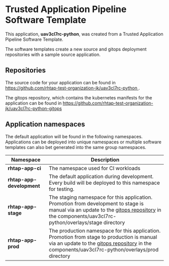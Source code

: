 # Trusted Application Pipeline Software Template

This application, **uav3cl7rc-python**, was created from a Trusted Application Pipeline Software Template.

The software templates create a new source and gitops deployment repositories with a sample source application. 

## Repositories

The source code for your application can be found in [https://github.com/rhtap-test-organization-jk/uav3cl7rc-python ](https://github.com/rhtap-test-organization-jk/uav3cl7rc-python ).
 
The gitops repository, which contains the kubernetes manifests for the application can be found in 
[https://github.com/rhtap-test-organization-jk/uav3cl7rc-python-gitops ](https://github.com/rhtap-test-organization-jk/uav3cl7rc-python-gitops ) 

## Application namespaces 

The default application will be found in the following namespaces. Applications can be deployed into unique namespaces or multiple software templates can also bet generated into the same group namespaces.  

|  Namespace   |  Description   |  
| -------- | -------- |
| **rhtap-app-ci** | The namespace used for CI workloads |
| **rhtap-app-development** | The default application during development. Every build will be deployed to this namespace for testing. |
| **rhtap-app-stage** | The staging namespace for this application. Promotion from development to stage is manual via an update to the [gitops repository](https://github.com/rhtap-test-organization-jk/uav3cl7rc-python-gitops ) in the components/uav3cl7rc-python/overlays/stage directory |
| **rhtap-app-prod** | The production namespace for this application. Promotion from stage to production is manual via an update to the [gitops repository](https://github.com/rhtap-test-organization-jk/uav3cl7rc-python-gitops ) in the components/uav3cl7rc-python/overlays/prod directory |